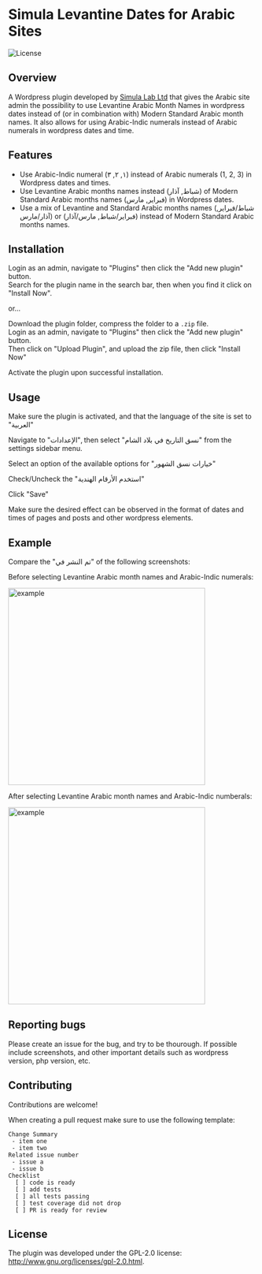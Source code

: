 # Simula Levantine Dates for Arabic Sites

![License](https://img.shields.io/badge/license-GPLv2-blue.svg)

## Overview

A Wordpress plugin developed by [Simula Lab Ltd](https://simulalab.org) that gives the Arabic site admin the possibility to use Levantine Arabic Month Names in wordpress dates instead of (or in combination with) Modern Standard Arabic month names. It also allows for using Arabic-Indic numerals instead of Arabic numerals in wordpress dates and time.

## Features

- Use Arabic-Indic numeral (١, ٢, ٣) instead of Arabic numerals (1, 2, 3) in Wordpress dates and times.
- Use Levantine Arabic months names instead (شباط, آذار) of Modern Standard Arabic months names (فبراير, مارس) in Wordpress dates.
- Use a mix of Levantine and Standard Arabic months names (شباط/فبراير, آذار/مارس) or (فبراير/شباط, مارس/آذار) instead of Modern Standard Arabic months names.

## Installation

Login as an admin, navigate to "Plugins" then click the "Add new plugin" button.\
Search for the plugin name in the search bar, then when you find it click on "Install Now". 

or...

Download the plugin folder, compress the folder to a `.zip` file.\
Login as an admin, navigate to "Plugins" then click the "Add new plugin" button.\
Then click on "Upload Plugin", and upload the zip file, then click "Install Now"


Activate the plugin upon successful installation.

## Usage

Make sure the plugin is activated, and that the language of the site is set to "العربية"

Navigate to "الإعدادات", then select "نسق التاريخ في بلاد الشام" from the settings sidebar menu.

Select an option of the available options for "خيارات نسق الشهور"

Check/Uncheck the "استخدم الأرقام الهندية"

Click "Save"

Make sure the desired effect can be observed in the format of dates and times of pages and posts and other wordpress elements.

## Example

Compare the "تم النشر في" of the following screenshots:

Before selecting Levantine Arabic month names and Arabic-Indic numerals:

<img src="screenshot-1.png" alt="example" width="400"/>

After selecting Levantine Arabic month names and Arabic-Indic numberals:

<img src="screenshot-2.png" alt="example" width="400"/>

## Reporting bugs

Please create an issue for the bug, and try to be thourough. 
If possible include screenshots, and other important details such as wordpress version, php version, etc.

## Contributing
Contributions are welcome!

When creating a pull request make sure to use the following template:

```
Change Summary
 - item one
 - item two
Related issue number
 - issue a
 - issue b
Checklist
  [ ] code is ready
  [ ] add tests
  [ ] all tests passing
  [ ] test coverage did not drop
  [ ] PR is ready for review
```

## License
The plugin was developed under the GPL-2.0 license: http://www.gnu.org/licenses/gpl-2.0.html.